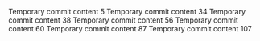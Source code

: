 Temporary commit content 5
Temporary commit content 34
Temporary commit content 38
Temporary commit content 56
Temporary commit content 60
Temporary commit content 87
Temporary commit content 107

